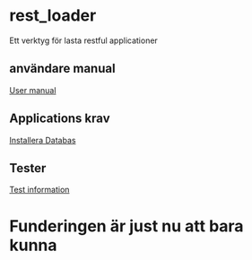 # rest_loader

Ett verktyg för lasta restful applicationer

## användare manual

[User manual](/app/README.md)

## Applications krav

[Installera Databas](/database/README.md)

## Tester

[Test information](/pytesta/README.md)

# Funderingen är just nu att bara kunna
